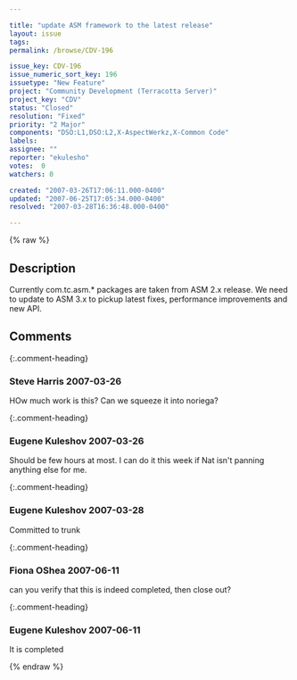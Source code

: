 ```yaml
---

title: "update ASM framework to the latest release"
layout: issue
tags: 
permalink: /browse/CDV-196

issue_key: CDV-196
issue_numeric_sort_key: 196
issuetype: "New Feature"
project: "Community Development (Terracotta Server)"
project_key: "CDV"
status: "Closed"
resolution: "Fixed"
priority: "2 Major"
components: "DSO:L1,DSO:L2,X-AspectWerkz,X-Common Code"
labels: 
assignee: ""
reporter: "ekulesho"
votes:  0
watchers: 0

created: "2007-03-26T17:06:11.000-0400"
updated: "2007-06-25T17:05:34.000-0400"
resolved: "2007-03-28T16:36:48.000-0400"

---
```




{% raw %}



## Description

<div markdown="1" class="description">

Currently com.tc.asm.\* packages are taken from ASM 2.x release. We need to update to ASM 3.x to pickup latest fixes, performance improvements and new API.

</div>

## Comments


{:.comment-heading}
### **Steve Harris** <span class="date">2007-03-26</span>

<div markdown="1" class="comment">

HOw much work is this? Can we squeeze it into noriega?

</div>


{:.comment-heading}
### **Eugene Kuleshov** <span class="date">2007-03-26</span>

<div markdown="1" class="comment">

Should be few hours at most. I can do it this week if Nat isn't panning anything else for me.

</div>


{:.comment-heading}
### **Eugene Kuleshov** <span class="date">2007-03-28</span>

<div markdown="1" class="comment">

Committed to trunk

</div>


{:.comment-heading}
### **Fiona OShea** <span class="date">2007-06-11</span>

<div markdown="1" class="comment">

can you verify that this is indeed completed, then close out?

</div>


{:.comment-heading}
### **Eugene Kuleshov** <span class="date">2007-06-11</span>

<div markdown="1" class="comment">

It is completed

</div>



{% endraw %}
